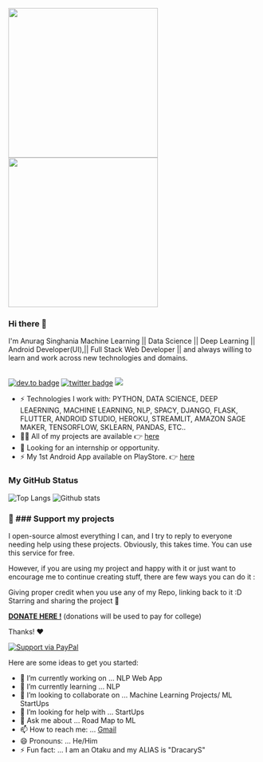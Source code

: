 <img src="https://media.giphy.com/media/p4NLw3I4U0idi/giphy.gif" width="300"> <img src= "https://media.giphy.com/media/26tn33aiTi1jkl6H6/giphy.gif" width = "300">

### Hi there 👋
I'm Anurag Singhania Machine Learning || Data Science || Deep Learning || Android Developer(UI),|| Full Stack Web Developer || and always willing to learn and work across new technologies and domains. <br/> <br/>

[![dev.to badge](https://img.shields.io/badge/linkedin-itzanuragsinghania-%230177B5?style=flat&logo=linkedin)](https://www.linkedin.com/in/anurag-singhania-39623217b/)
[![twitter badge](https://img.shields.io/badge/instagram-@cursed_by_hatred-%23E4415F?style=flat&logo=instagram&logoColor=white)](https://www.instagram.com/cursed_by_hatred/)
![](https://komarev.com/ghpvc/?username=iamhimanshu0&color=brightgreen&style=flat)

- ⚡️ Technologies I work with: PYTHON, DATA SCIENCE, DEEP LEAERNING, MACHINE LEARNING, NLP, SPACY,  DJANGO, FLASK, FLUTTER, ANDROID STUDIO, HEROKU, STREAMLIT, AMAZON SAGE MAKER, TENSORFLOW, SKLEARN, PANDAS, ETC..
- 👨‍💻 All of my projects are available 👉  [here](https://github.com/itzanuragsinghania?tab=repositories)
- 👯 Looking for an internship or opportunity.
- ⚡️ My 1st Android App available on PlayStore. 👉 [here](https://play.google.com/store/apps/details?id=com.dingdonk.app)

### My GitHub Status 
![Top Langs](https://github-readme-stats.vercel.app/api/top-langs/?username=itzanuragsinghania) ![Github stats](https://github-readme-stats.vercel.app/api?username=itzanuragsinghania&show_icons=true)

### 💖 ### Support my projects <br>
I open-source almost everything I can, and I try to reply to everyone needing help using these projects. Obviously, this takes time. You can use this service for free.

However, if you are using my project and happy with it or just want to encourage me to continue creating stuff, there are few ways you can do it :

Giving proper credit when you use any of my Repo, linking back to it :D
Starring and sharing the project 🚀

<b><a href="https://www.paypal.com/paypalme/dracarysinc">DONATE HERE !</a></b>
  (donations will be used to pay for college)

Thanks! ❤️

[![Support via PayPal](https://cdn.rawgit.com/twolfson/paypal-github-button/1.0.0/dist/button.svg)](https://www.paypal.com/paypalme/dracarysinc)


Here are some ideas to get you started:

- 🔭 I’m currently working on ... NLP Web App
- 🌱 I’m currently learning ... NLP
- 👯 I’m looking to collaborate on ... Machine Learning Projects/ ML StartUps
- 🤔 I’m looking for help with ... StartUps
- 💬 Ask me about ... Road Map to ML
- 📫 How to reach me: ... [Gmail](anuragsinghania235@gmail.com)
- 😄 Pronouns: ... He/Him
- ⚡ Fun fact: ... I am an Otaku and my ALIAS is "DracaryS"

